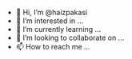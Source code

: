 - 👋 Hi, I’m @haizpakasi
- 👀 I’m interested in ...
- 🌱 I’m currently learning ...
- 💞️ I’m looking to collaborate on ...
- 📫 How to reach me ...

<!---
haizpakasi/haizpakasi is a ✨ special ✨ repository because its `README.md` (this file) appears on your GitHub profile.
You can click the Preview link to take a look at your changes.
--->
